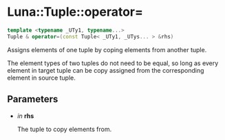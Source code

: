 # Luna::Tuple::operator=

```c++
template <typename _UTy1, typename...>
Tuple & operator=(const Tuple< _UTy1, _UTys... > &rhs)
```

Assigns elements of one tuple by coping elements from another tuple. 

The element types of two tuples do not need to be equal, so long as every element in target tuple can be copy assigned from the corresponding element in source tuple. 

## Parameters
* *in* **rhs**

    The tuple to copy elements from. 

